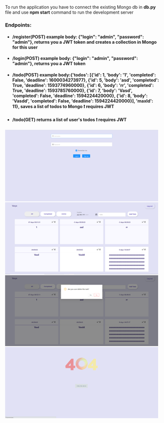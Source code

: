 To run the application you have to connect the existing Mongo db in **db.py** file and use **npm start** command to run the development server

### Endpoints:
* #### /register(POST)         example body: {"login": "admin", "password": "admin"}, returns you a JWT token and creates a collection in Mongo for this user 
* #### /login(POST)         example body: {"login": "admin", "password": "admin"}, returns you a JWT token
* #### /todo(POST)         example body:{'todos': [{'id': 1, 'body': '1', 'completed': False, 'deadline': 1600034273977}, {'id': 5, 'body': 'asd', 'completed': True, 'deadline': 1593774960000}, {'id': 6, 'body': 'rr', 'completed': True, 'deadline': 1593785760000}, {'id': 7, 'body': 'Vasd', 'completed': False, 'deadline': 1594224420000}, {'id': 8, 'body': 'Vasdd', 'completed': False, 'deadline': 1594224420000}], 'maxId': 11}, saves a list of todos to Mongo :exclamation: requires JWT
* #### /todo(GET)        returns a list of user's todos :exclamation: requires JWT
<img src="/screenshots/login.png" width="500" title="Login page">
<img src="/screenshots/main.png" width="500" title="Main page">
<img src="/screenshots/delete.png" width="500" title="Main page">
<img src="/screenshots/404.png" width="500" title="404 page">
